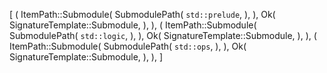 [
    (
        ItemPath::Submodule(
            SubmodulePath(
                `std::prelude`,
            ),
        ),
        Ok(
            SignatureTemplate::Submodule,
        ),
    ),
    (
        ItemPath::Submodule(
            SubmodulePath(
                `std::logic`,
            ),
        ),
        Ok(
            SignatureTemplate::Submodule,
        ),
    ),
    (
        ItemPath::Submodule(
            SubmodulePath(
                `std::ops`,
            ),
        ),
        Ok(
            SignatureTemplate::Submodule,
        ),
    ),
]